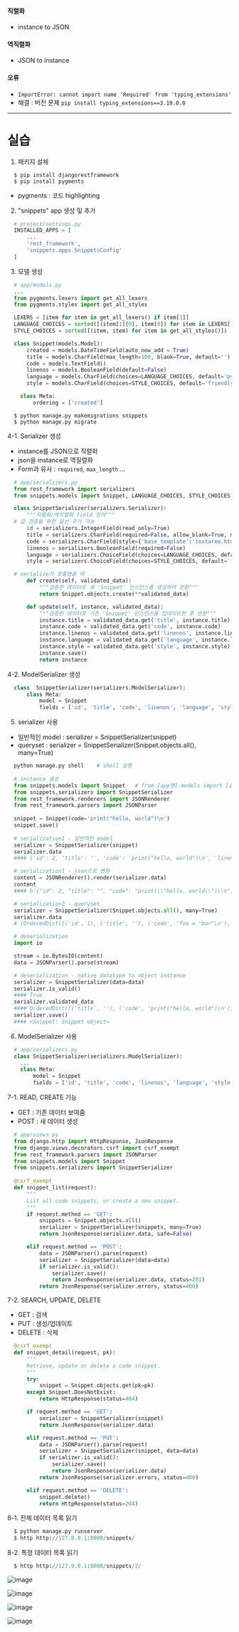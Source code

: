 
#### 직렬화  
- instance to JSON  

#### 역직렬화  
- JSON to instance  

#### 오류  
- `ImportError: cannot import name 'Required' from 'typing_extensions'`  
- 해결 : 버전 문제 `pip install typing_extensions==3.10.0.0`  


- - -  

# 실습  
1. 패키지 설체  
```
  $ pip install djangorestframework
  $ pip install pygments
```  
- pygments : 코드 highlighting

2. "snippets" app 생성 및 추가
```python 
  # project/settings.py
  INSTALLED_APPS = [
      ...
      'rest_framework',
      'snippets.apps.SnippetsConfig'
  ]  
```

3. 모델 생성
```python 
  # app/models.py
  ...
  from pygments.lexers import get_all_lexers
  from pygments.styles import get_all_styles

  LEXERS = [item for item in get_all_lexers() if item[1]]
  LANGUAGE_CHOICES = sorted([(item[1][0], item[0]) for item in LEXERS])
  STYLE_CHOICES = sorted([(item, item) for item in get_all_styles()])

  class Snippet(models.Model):
      created = models.DateTimeField(auto_now_add = True)
      title = models.CharField(max_length=100, blank=True, default='')
      code = models.TextField()
      linenos = models.BooleanField(default=False)
      language = models.CharField(choices=LANGUAGE_CHOICES, default='python', max_length=100)
      style = models.CharField(choices=STYLE_CHOICES, default='friendly', max_length=100)

    class Meta:
        ordering = ['created']
```   
```
  $ python manage.py makemigrations snippets
  $ python manage.py migrate
```

4-1. Serializer 생성
- instance를 JSON으로 직렬화
- json을 instance로 역질렬화
- Form과 유사 : `required`, `max_length` ...
```python 
  # app/serializers.py
  from rest_framework import serializers
  from snippets.models import Snippet, LANGUAGE_CHOICES, STYLE_CHOICES

  class SnippetSerializer(serializers.Serializer):
      """직렬화/역직렬화 field 정의"""
  # 값 검증을 위한 옵션 추가 가능
      id = serializers.IntegerField(read_only=True)
      title = serializers.CharField(required=False, allow_blank=True, max_length=100)
      code = serializers.CharField(style={'base_template':'textarea.html'})
      linenos = serializers.BooleanField(required=False)
      language = serializers.ChoiceField(choices=LANGUAGE_CHOICES, default='python')
      style = serializers.ChoiceField(choices=STYLE_CHOICES, default='friendly')

  # serialize가 호출됐을 때
      def create(self, validated_data):
          """검증한 데이터로 새 'Snippet' 인스턴스를 생성하여 반환"""
          return Snippet.objects.create(**validated_data)

      def update(self, instance, validated_data):
          """검증한 데이터로 기존 'Snippet' 인스턴스를 업데이트한 후 반환"""
          instance.title = validated_data.get('title', instance.title)
          instance.code = validated_data.get('code', instance.code)
          instance.linenos = validated_data.get('linenos', instance.linenos)
          instance.language = validated_data.get('language', instance.language)
          instance.style = validated_data.get('style', instance.style)
          instance.save()
          return instance
```
4-2. ModelSerializer 생성
```python
  class  SnippetSerializer(serializers.ModelSerializer):
      class Meta:
          model = Snippet
          fields = ['id', 'title', 'code', 'linenos', 'language', 'style']
```


5. serializer 사용  
- 일반적인 model : serializer = SnippetSerializer(snippet)  
- queryset : serializer = SnippetSerializer(Snippet.objects.all(), many=True)  
```python 
  python manage.py shell    # shell 실행
  
  # instance 생성
  from snippets.models import Snippet   # from [app명].models import [클래스]
  from snippets.serializers import SnippetSerializer
  from rest_framework.renderers import JSONRenderer
  from rest_framework.parsers import JSONParser
  
  snippet = Snippet(code='print("hello, world")\n')
  snippet.save()
  
  # serialization1 - 일반적인 model
  serializer = SnippetSerializer(snippet)
  serializer.data
  #### {'id': 2, 'title': '', 'code': 'print("hello, world")\n', 'linenos': False, 'language': 'python', 'style': 'friendly'}

  # serialization1 - json으로 변환
  content = JSONRenderer().render(serializer.data)
  content
  #### b'{"id": 2, "title": "", "code": "print(\\"hello, world\\")\\n", "linenos": false, "language": "python", "style": "friendly"}'

  # serialization2 - queryset
  serializer = SnippetSerializer(Snippet.objects.all(), many=True)
  serializer.data
  # [OrderedDict([('id', 1), ('title', ''), ('code', 'foo = "bar"\n'), ('linenos', False), ('language', 'python'), ('style', 'friendly')]), OrderedDict([('id', 2), ('title', ''), ('code', 'print("hello, world")\n'), ('linenos', False), ('language', 'python'), ('style', 'friendly')]), OrderedDict([('id', 3), ('title', ''), ('code', 'print("hello, world")'), ('linenos', False), ('language', 'python'), ('style', 'friendly')])]

  # deserialization
  import io

  stream = io.BytesIO(content)
  data = JSONParser().parse(stream)

  # deserialization - native datatype to object instance
  serializer = SnippetSerializer(data=data)
  serializer.is_valid()
  #### True
  serializer.validated_data
  #### OrderedDict([('title', ''), ('code', 'print("hello, world")\n'), ('linenos', False), ('language', 'python'), ('style', 'friendly')])
  serializer.save()
  #### <Snippet: Snippet object>
```  

6. ModelSerializer 사용
```python
  # app/serializers.py
  class SnippetSerializer(serializers.ModelSerializer):
    ...
    class Meta:
        model = Snippet
        fields = ['id', 'title', 'code', 'linenos', 'language', 'style']
```  

7-1. READ, CREATE 기능  
- GET : 기존 데이터 보여줌  
- POST : 새 데이터 생성  
```python
  # app/views.py
  from django.http import HttpResponse, JsonResponse
  from django.views.decorators.csrf import csrf_exempt
  from rest_framework.parsers import JSONParser
  from snippets.models import Snippet
  from snippets.serializers import SnippetSerializer
  
  @csrf_exempt
  def snippet_list(request):
      """
      List all code snippets, or create a new snippet.
      """
      if request.method == 'GET':
          snippets = Snippet.objects.all()
          serializer = SnippetSerializer(snippets, many=True)
          return JsonResponse(serializer.data, safe=False)

      elif request.method == 'POST':
          data = JSONParser().parse(request)
          serializer = SnippetSerializer(data=data)
          if serializer.is_valid():
              serializer.save()
              return JsonResponse(serializer.data, status=201)
          return JsonResponse(serializer.errors, status=400)
```

7-2. SEARCH, UPDATE, DELETE  
- GET : 검색   
- PUT : 생성/업데이트
- DELETE : 삭제  
```python
  @csrf_exempt
  def snippet_detail(request, pk):
      """
      Retrieve, update or delete a code snippet.
      """
      try:
          snippet = Snippet.objects.get(pk=pk)
      except Snippet.DoesNotExist:
          return HttpResponse(status=404)

      if request.method == 'GET':
          serializer = SnippetSerializer(snippet)
          return JsonResponse(serializer.data)

      elif request.method == 'PUT':
          data = JSONParser().parse(request)
          serializer = SnippetSerializer(snippet, data=data)
          if serializer.is_valid():
              serializer.save()
              return JsonResponse(serializer.data)
          return JsonResponse(serializer.errors, status=400)

      elif request.method == 'DELETE':
          snippet.delete()
          return HttpResponse(status=204)
```  

8-1. 전체 데이터 목록 읽기  
```python
  $ python manage.py runserver  
  $ http http://127.0.0.1:8000/snippets/
```  

8-2. 특정 데이터 목록 읽기  
```python
  $ http http://127.0.0.1:8000/snippets/2/
```  


![image](https://user-images.githubusercontent.com/66674138/140513218-f2545691-e6b6-47a6-b746-55058fc6cc7e.png)


![image](https://user-images.githubusercontent.com/66674138/140513303-358e2391-7dfa-4434-8564-86a4abe0800f.png)


![image](https://user-images.githubusercontent.com/66674138/140513264-ab6f6340-acc5-42f6-9371-37f845c770f9.png)

![image](https://user-images.githubusercontent.com/66674138/140513271-238da2dc-1906-49e5-9a96-fed91b658da1.png)







